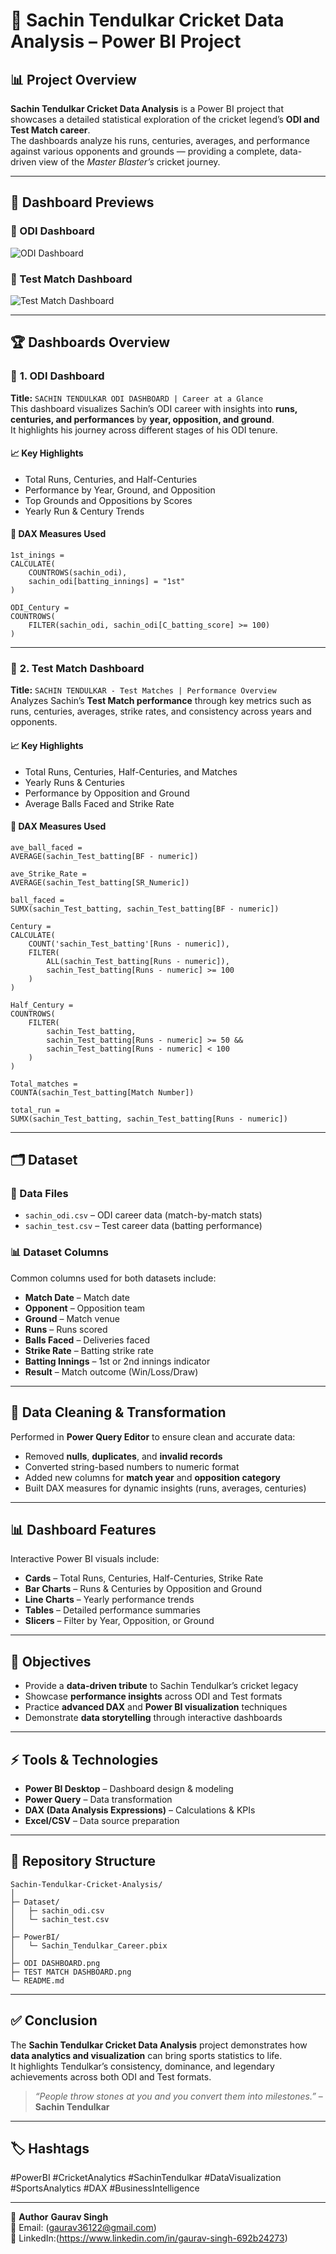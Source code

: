 # 🏏 Sachin Tendulkar Cricket Data Analysis – Power BI Project

## 📊 Project Overview
**Sachin Tendulkar Cricket Data Analysis** is a Power BI project that showcases a detailed statistical exploration of the cricket legend’s **ODI and Test Match career**.  
The dashboards analyze his runs, centuries, averages, and performance against various opponents and grounds — providing a complete, data-driven view of the *Master Blaster’s* cricket journey.

---

## 📸 Dashboard Previews

### 🩵 ODI Dashboard
![ODI Dashboard](https://github.com/gaurav36122/sachin-tendulkar-cricket-analytics/blob/main/ODI%20DASHBOARD.png?raw=true)

### 🤍 Test Match Dashboard
![Test Match Dashboard](https://github.com/gaurav36122/sachin-tendulkar-cricket-analytics/blob/main/TEST%20MATCH%20DASHBOARD.png?raw=true)

---

## 🏆 Dashboards Overview

### 🩵 **1. ODI Dashboard**
**Title:** `SACHIN TENDULKAR ODI DASHBOARD | Career at a Glance`  
This dashboard visualizes Sachin’s ODI career with insights into **runs, centuries, and performances** by **year, opposition, and ground**.  
It highlights his journey across different stages of his ODI tenure.

#### 📈 Key Highlights
- Total Runs, Centuries, and Half-Centuries  
- Performance by Year, Ground, and Opposition  
- Top Grounds and Oppositions by Scores  
- Yearly Run & Century Trends  

#### 🔧 DAX Measures Used
```DAX
1st_inings = 
CALCULATE(
    COUNTROWS(sachin_odi),
    sachin_odi[batting_innings] = "1st"
)

ODI_Century = 
COUNTROWS(
    FILTER(sachin_odi, sachin_odi[C_batting_score] >= 100)
)
```

---

### 🤍 **2. Test Match Dashboard**
**Title:** `SACHIN TENDULKAR - Test Matches | Performance Overview`  
Analyzes Sachin’s **Test Match performance** through key metrics such as runs, centuries, averages, strike rates, and consistency across years and opponents.

#### 📈 Key Highlights
- Total Runs, Centuries, Half-Centuries, and Matches  
- Yearly Runs & Centuries  
- Performance by Opposition and Ground  
- Average Balls Faced and Strike Rate  

#### 🔧 DAX Measures Used
```DAX
ave_ball_faced = 
AVERAGE(sachin_Test_batting[BF - numeric])

ave_Strike_Rate = 
AVERAGE(sachin_Test_batting[SR_Numeric])

ball_faced = 
SUMX(sachin_Test_batting, sachin_Test_batting[BF - numeric])

Century = 
CALCULATE(
    COUNT('sachin_Test_batting'[Runs - numeric]),
    FILTER(
        ALL(sachin_Test_batting[Runs - numeric]),
        sachin_Test_batting[Runs - numeric] >= 100
    )
)

Half_Century = 
COUNTROWS(
    FILTER(
        sachin_Test_batting,
        sachin_Test_batting[Runs - numeric] >= 50 &&
        sachin_Test_batting[Runs - numeric] < 100
    )
)

Total_matches = 
COUNTA(sachin_Test_batting[Match Number])

total_run = 
SUMX(sachin_Test_batting, sachin_Test_batting[Runs - numeric])
```

---

## 🗂 Dataset

### 📁 Data Files
- `sachin_odi.csv` – ODI career data (match-by-match stats)  
- `sachin_test.csv` – Test career data (batting performance)  

### 📊 Dataset Columns
Common columns used for both datasets include:
- **Match Date** – Match date  
- **Opponent** – Opposition team  
- **Ground** – Match venue  
- **Runs** – Runs scored  
- **Balls Faced** – Deliveries faced  
- **Strike Rate** – Batting strike rate  
- **Batting Innings** – 1st or 2nd innings indicator  
- **Result** – Match outcome (Win/Loss/Draw)  

---

## 🧹 Data Cleaning & Transformation
Performed in **Power Query Editor** to ensure clean and accurate data:
- Removed **nulls**, **duplicates**, and **invalid records**  
- Converted string-based numbers to numeric format  
- Added new columns for **match year** and **opposition category**  
- Built DAX measures for dynamic insights (runs, averages, centuries)

---

## 📊 Dashboard Features
Interactive Power BI visuals include:
- **Cards** – Total Runs, Centuries, Half-Centuries, Strike Rate  
- **Bar Charts** – Runs & Centuries by Opposition and Ground  
- **Line Charts** – Yearly performance trends  
- **Tables** – Detailed performance summaries  
- **Slicers** – Filter by Year, Opposition, or Ground  

---

## 🎯 Objectives
- Provide a **data-driven tribute** to Sachin Tendulkar’s cricket legacy  
- Showcase **performance insights** across ODI and Test formats  
- Practice **advanced DAX** and **Power BI visualization** techniques  
- Demonstrate **data storytelling** through interactive dashboards  

---

## ⚡ Tools & Technologies
- **Power BI Desktop** – Dashboard design & modeling  
- **Power Query** – Data transformation  
- **DAX (Data Analysis Expressions)** – Calculations & KPIs  
- **Excel/CSV** – Data source preparation  

---

## 🔗 Repository Structure
```
Sachin-Tendulkar-Cricket-Analysis/
│
├─ Dataset/
│   ├─ sachin_odi.csv
│   └─ sachin_test.csv
│
├─ PowerBI/
│   └─ Sachin_Tendulkar_Career.pbix
│
├─ ODI DASHBOARD.png
├─ TEST MATCH DASHBOARD.png
└─ README.md
```

---

## ✅ Conclusion
The **Sachin Tendulkar Cricket Data Analysis** project demonstrates how **data analytics and visualization** can bring sports statistics to life.  
It highlights Tendulkar’s consistency, dominance, and legendary achievements across both ODI and Test formats.

> *“People throw stones at you and you convert them into milestones.”* – **Sachin Tendulkar**

---

## 🏷 Hashtags
#PowerBI #CricketAnalytics #SachinTendulkar #DataVisualization #SportsAnalytics #DAX #BusinessIntelligence  

---

👤 **Author**
**Gaurav Singh**  
📧 Email: (gaurav36122@gmail.com)  
💼 LinkedIn:(https://www.linkedin.com/in/gaurav-singh-692b24273)  
